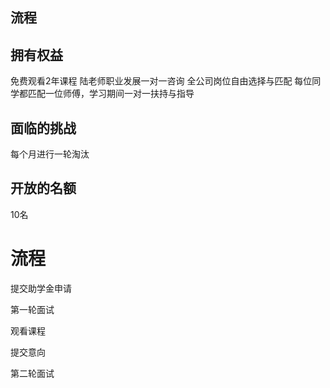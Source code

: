 ## 流程

## 拥有权益

免费观看2年课程
陆老师职业发展一对一咨询
全公司岗位自由选择与匹配
每位同学都匹配一位师傅，学习期间一对一扶持与指导


## 面临的挑战

每个月进行一轮淘汰


## 开放的名额

10名


# 流程

提交助学金申请

第一轮面试

观看课程

提交意向

第二轮面试

